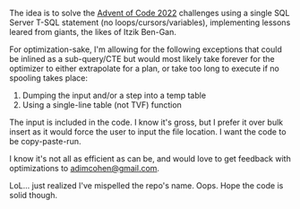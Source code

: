 The idea is to solve the [Advent of Code 2022](https://adventofcode.com/2022) challenges using a single SQL Server T-SQL statement (no loops/cursors/variables), implementing lessons leared from giants, the likes of Itzik Ben-Gan.

For optimization-sake, I'm allowing for the following exceptions that could be inlined as a sub-query/CTE but would most likely take forever for the optimizer to either extrapolate for a plan, or take too long to execute if no spooling takes place:
1. Dumping the input and/or a step into a temp table
2. Using a single-line table (not TVF) function

The input is included in the code. I know it's gross, but I prefer it over bulk insert as it would force the user to input the file location.
I want the code to be copy-paste-run.

I know it's not all as efficient as can be, and would love to get feedback with optimizations to adimcohen@gmail.com.


LoL... just realized I've mispelled the repo's name. Oops. Hope the code is solid though.
